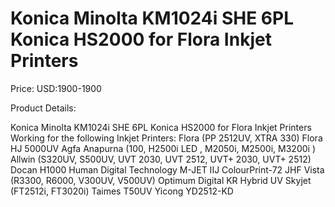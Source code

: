 # Konica Minolta KM1024i SHE 6PL Konica HS2000 for Flora Inkjet Printers

Price: USD:1900-1900

Product Details:

Konica Minolta KM1024i SHE 6PL Konica HS2000 for Flora Inkjet Printers
Working for the following Inkjet Printers:
Flora (PP 2512UV, XTRA 330)
Flora HJ 5000UV
Agfa Anapurna (100, H2500i
LED
, M2050i, M2500i, M3200i )
Allwin (S320UV, S500UV, UVT 2030, UVT 2512, UVT+ 2030, UVT+ 2512)
Docan H1000
Human Digital Technology M-JET
IIJ ColourPrint-72
JHF Vista (R3300, R6000, V300UV, V500UV)
Optimum Digital KR Hybrid UV
Skyjet (FT2512i, FT3020i)
Taimes T50UV
Yicong YD2512-KD
